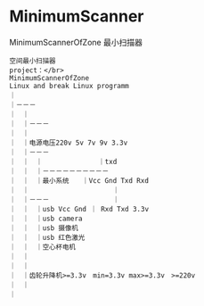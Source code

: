 # MinimumScanner
MinimumScannerOfZone
最小扫描器
  
    空间最小扫描器
    project：</br>
    MinimumScannerOfZone
    Linux and break Linux programm
    ｜
    ｜－－－
    ｜　｜
    ｜　｜－－－
    ｜　｜
    ｜　｜电源电压220v 5v 7v 9v 3.3v
    ｜　｜－－－
    ｜　｜　｜              ｜txd
    ｜　｜　｜－－－－－－－－－－
    ｜　｜　｜最小系统　　｜Vcc Gnd Txd Rxd
    ｜　｜　　　　　　　　　      ｜
    ｜　｜－－－　　　　　　      ｜　
    ｜　｜　｜usb Vcc Gnd ｜ Rxd Txd 3.3v
    ｜　｜　｜usb camera
    ｜　｜　｜usb 摄像机
    ｜　｜　｜usb 红色激光
    ｜　｜　｜空心杯电机
    ｜　｜ 
    ｜　｜　
    ｜　｜齿轮升降机>=3.3v　min=3.3v max>=3.3v　>=220v
    ｜　｜
    ｜
     
